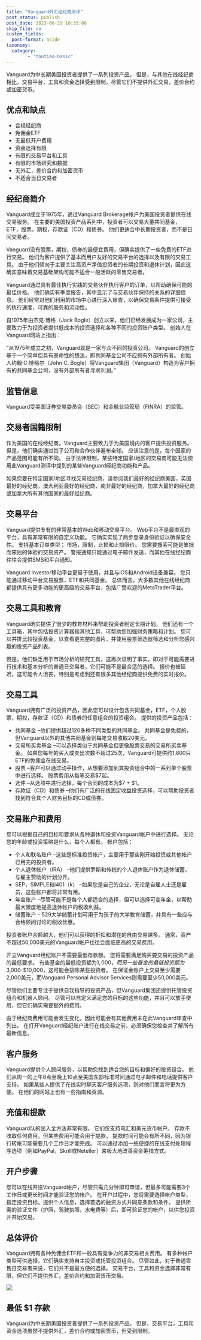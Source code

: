 ```yaml
---
title: "Vanguard外汇经纪商测评"
post_status: publish
post_date: 2023-06-29 16:35:08
skip_file: no
custom_fields: 
  post-format: aside
taxonomy:
  category:
        - "toutiao-basic"
---
```


Vanguard为中长期美国投资者提供了一系列投资产品。 但是，与其他在线经纪商相比，交易平台，工具和资金选择受到限制，尽管它们不提供外汇交易，差价合约或加密货币。

## 优点和缺点

- 合规经纪商
- 免佣金ETF
- 无最低开户费用
- 资金选择有限
- 有限的交易平台和工具
- 有限的市场研究和数据
- 无外汇，差价合约和加密货币
- 不适合当日交易者

## 经纪商简介

Vanguard成立于1975年，通过Vanguard Brokerage帐户为美国投资者提供在线交易服务。 在主要的美国投资产品系列中，投资者可以交易大量共同基金，ETF，股票，期权，存款证（CD）和债券。 他们更适合中长期投资者，而不是日间交易者。

Vanguard没有股票，期权，债券的最便宜费用，但确实提供了一些免费的ETF进行交易。 他们为客户提供了基本而用户友好的交易平台的选择以及有限的交易工具。 由于他们倾向于主要关注高资产净值投资者的长期投资和退休计划，因此这确实意味着交易基础架构可能不适合一般活跃的零售交易者。

Vanguard通过具有最佳执行实践的交易伙伴执行客户的订单，以帮助确保可能的最佳价格。 他们确实有季度报告，其中显示了与交易伙伴保持的关系的详细信息。 他们经常对他们利用的市场中心进行深入审查，以确保交易条件提供可接受的执行速度，可靠的服务和流动性。

自1975年由杰克·博格（Jack Bogle）创立以来，他们已经发展成为一家公司，主要致力于为投资者提供低成本的投资选择和各种不同的投资账户类型。 创始人在Vanguard网站上指出：

“从1975年成立之初，Vanguard就是一家与众不同的投资公司。 Vanguard的创立基于一个简单但具有革命性的想法，即共同基金公司不应拥有外部所有者。 创始人约翰·C·博格尔（John C. Bogle）将Vanguard集团（Vanguard）构造为客户拥有的共同基金公司，没有外部所有者寻求利润。”

## 监管信息

Vanguard受美国证券交易委员会（SEC）和金融业监管局（FINRA）的监管。

## 交易者国籍限制

作为美国的在线经纪商，Vanguard主要致力于为美国境内的客户提供投资服务。 但是，他们确实通过其子公司和合作伙伴遍布全球。 应该注意的是，每个国家的产品范围可能有所不同。 由于法律限制，某些特定国家/地区的交易商可能无法使用此Vanguard测评中提到的某些Vanguard经纪商功能和产品。

如果您要在特定国家/地区寻找交易经纪商，请参阅我们最好的经纪商美国，英国最好的经纪商，澳大利亚最好的经纪商，南非最好的经纪商，加拿大最好的经纪商或加拿大所有其他国家的最好经纪商。

## 交易平台

Vanguard提供专有的非常基本的Web和移动交易平台。 Web平台不是最直观的平台，具有非常有限的自定义功能。 它确实实现了两步登录身份验证以确保安全性。 支持基本订单类型； 市场，限制，止损和止损限价。 您需要搜索可能是笨拙而笨拙的体验的交易资产。 警报通知只能通过电子邮件发送，而其他在线经纪商往往会提供SMS和平台通知。

Vanguard Investor移动平台更易于使用，并且与iOS和Android设备兼容。 您只能通过移动平台交易股票，ETF和共同基金。 总体而言，大多数其他在线经纪商都提供具有更多功能的更高级的交易平台，包括广受欢迎的MetaTrader平台。

## 交易工具和教育

Vanguard确实提供了很少的教育材料来帮助投资者制定长期计划。 他们还有一个工具箱，其中包括投资计算器和其他工具，可帮助您加强财务策略和计划。 您可以并排比较投资基金，以查看更完整的图片，并使用股票筛选器筛选和分析您感兴趣的投资产品列表。

但是，他们缺乏用于市场分析的研究工具，这再次证明了事实，即对于可能需要进行技术和基本分析的普通日交易者，它们可能不是最合适的选择。 报价也被延迟，这可能令人沮丧，特别是考虑到还有很多其他经纪商提供免费的实时报价。

## 交易工具

Vanguard拥有广泛的投资产品，因此您可以设计包含共同基金，ETF，个人股票，期权，存款证（CD）和债券的任意组合的投资组合。 提供的投资产品包括：

- 共同基金 –他们提供超过120多种不同类型的共同基金。 共同基金是免费的，但Vanguard以外的其他共同基金则每笔交易收取20美元。
- 交易所买卖基金 –可以选择类似于共同基金但更像股票交易的交易所买卖基金。 如果您每年的买入或卖出次数不超过25次，Vanguard可提供约1,800只ETF的免佣金在线交易。
- 股票 –客户可以通过动手操作，从想要添加到其投资组合中的一系列单个股票中进行选择。 股票费用从每笔交易$7起。
- 选件 –从选项中进行选择，每个合同的成本为$7 + $1。
- 存款证（CD）和债券 –他们有广泛的在线固定收益投资选择，可以帮助投资者找到符合其个人财务目标的CD或债券。

## 交易账户和费用

您可以根据自己的目标和要求从各种退休和投资Vanguard帐户中进行选择。 无论您的年龄或投资策略是什么，每个人都有。 帐户包括：

- 个人和联名账户 –这些是标准投资帐户，主要用于那些刚开始投资或其他帐户已用完的投资者。
- 个人退休帐户（IRA） –他们提供罗斯和传统的个人退休账户作为退休储蓄，与雇主赞助的计划分开。
- SEP，SIMPLE和i401（k） –如果您是自己的企业，无论是自雇人士还是雇员，这些帐户都将非常有用。
- 年金账户 –尽管可能不是每个人都适合的选择，但可以选择可变年金，以帮助最大限度地提高退休帐户的税收利益。
- 储蓄账户 – 529大学储蓄计划可用于为孩子的大学教育储蓄，并具有一些应与合格顾问讨论的税收优惠。

投资者账户余额越大，他们可以获得的折扣和潜在的自由交易越多。 通常，资产不超过50,000美元的Vanguard帐户往往会面临更高的交易费用。

开立Vanguard经纪账户不需要最低存款额。 您将需要满足购买要交易的投资产品的最低要求。 有些基金的最低投资额为$1,000，而另一些基金的最低投资额为$3,000-$10,000，这可能会排除某些投资者。 在保证金账户上交易至少需要2,000美元，而Vanguard Personal Advisor Services则需要至少50,000美元。

尽管他们主要专注于提供自我指导的投资产品，但Vanguard集团还提供托管投资组合和机器人顾问。 尽管可以自定义满足您的目标的这些功能，并且可以放手使用，但它们确实需要额外的费用。

由于经纪商费用可能会发生变化，因此可能会有其他费用未在此Vanguard审查中列出。 在打开Vanguard经纪账户进行在线交易之前，必须确保您检查并了解所有最新信息。

## 客户服务

Vanguard提供个人顾问服务，以帮助您找到适合您的目标和偏好的投资组合。 他们从周一的上午8点至晚上10点至美国东部标准时间通过电子邮件和电话提供客户支持。 如果某些人提供了在线实时聊天客户服务选项，则对他们而言将更为方便。 在他们的网站上也有一些指南和资源。

## 充值和提款

Vanguard队的出入金方法非常有限。 它们仅支持电汇和美元货币帐户。 存款不收取任何费用，但某些费用可能会用于提款。 提款时间可能会有所不同，因为银行转帐可能需要几个工作日才能完成。 可以通过添加一些便捷的在线支付处理程序选项（例如PayPal，Skrill或Neteller）来极大地改善资金筹措方式。

## 开户步骤

您可以在线开设Vanguard帐户，尽管只需几分钟即可申请，但最多可能需要3个工作日或更长时间才能验证您的帐户。 在开户过程中，您将需要选择帐户类型，指定投资目标，提供个人信息，选择首选的融资方式并同意条款和条件。 提供所需的验证文件（护照，驾驶执照，水电费等）后，即可验证您的帐户，以供您投资并开始交易。

## 总体评价

Vanguard拥有各种免佣金ETF和一般具有竞争力的非交易相关费用。 有多种帐户类型可供选择，它们确实支持自主投资或托管投资组合。 尽管如此，对于普通零售日交易者来说，它们并不是最方便的选择。 交易平台，工具和资金选择非常有限，但它们不提供外汇，差价合约和加密货币交易。

![](https://cdn.fendou.la/funstoutiao/2020/10/Vanguard-Logo.png)

## 最低 $1 存款

Vanguard为中长期美国投资者提供了一系列投资产品。 但是，交易平台，工具和资金选项虽然不提供外汇，差价合约或加密货币，但受到限制。
